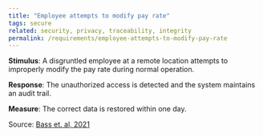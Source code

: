 ```yaml
---
title: "Employee attempts to modify pay rate"
tags: secure
related: security, privacy, traceability, integrity
permalink: /requirements/employee-attempts-to-modify-pay-rate
---
```


<div class="quality-requirement" markdown="1">

**Stimulus**: A disgruntled employee at a remote location attempts to improperly modify the pay rate during normal operation.

**Response**: The unauthorized access is detected and the system maintains an audit trail.

**Measure**: The correct data is restored within one day.

Source: [Bass et. al, 2021](/references/#bass2021software)

</div><br>




